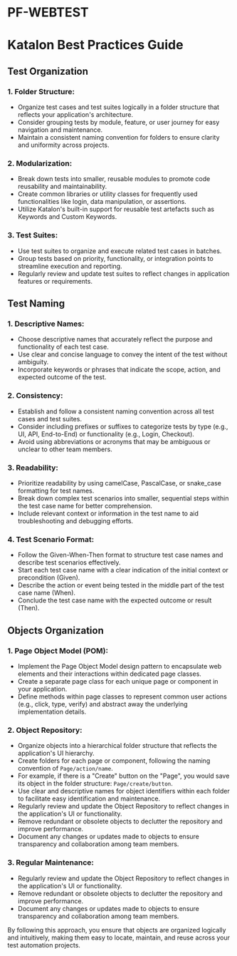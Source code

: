 # PF-WEBTEST

# Katalon Best Practices Guide

## Test Organization

### 1. Folder Structure:
   - Organize test cases and test suites logically in a folder structure that reflects your application's architecture.
   - Consider grouping tests by module, feature, or user journey for easy navigation and maintenance.
   - Maintain a consistent naming convention for folders to ensure clarity and uniformity across projects.

### 2. Modularization:
   - Break down tests into smaller, reusable modules to promote code reusability and maintainability.
   - Create common libraries or utility classes for frequently used functionalities like login, data manipulation, or assertions.
   - Utilize Katalon's built-in support for reusable test artefacts such as Keywords and Custom Keywords.

### 3. Test Suites:
   - Use test suites to organize and execute related test cases in batches.
   - Group tests based on priority, functionality, or integration points to streamline execution and reporting.
   - Regularly review and update test suites to reflect changes in application features or requirements.

## Test Naming

### 1. Descriptive Names:
   - Choose descriptive names that accurately reflect the purpose and functionality of each test case.
   - Use clear and concise language to convey the intent of the test without ambiguity.
   - Incorporate keywords or phrases that indicate the scope, action, and expected outcome of the test.

### 2. Consistency:
   - Establish and follow a consistent naming convention across all test cases and test suites.
   - Consider including prefixes or suffixes to categorize tests by type (e.g., UI, API, End-to-End) or functionality (e.g., Login, Checkout).
   - Avoid using abbreviations or acronyms that may be ambiguous or unclear to other team members.

### 3. Readability:
   - Prioritize readability by using camelCase, PascalCase, or snake_case formatting for test names.
   - Break down complex test scenarios into smaller, sequential steps within the test case name for better comprehension.
   - Include relevant context or information in the test name to aid troubleshooting and debugging efforts.

### 4. Test Scenario Format:
   - Follow the Given-When-Then format to structure test case names and describe test scenarios effectively.
   - Start each test case name with a clear indication of the initial context or precondition (Given).
   - Describe the action or event being tested in the middle part of the test case name (When).
   - Conclude the test case name with the expected outcome or result (Then).

## Objects Organization

### 1. Page Object Model (POM):
   - Implement the Page Object Model design pattern to encapsulate web elements and their interactions within dedicated page classes.
   - Create a separate page class for each unique page or component in your application.
   - Define methods within page classes to represent common user actions (e.g., click, type, verify) and abstract away the underlying implementation details.

### 2. Object Repository:
   - Organize objects into a hierarchical folder structure that reflects the application's UI hierarchy.
   - Create folders for each page or component, following the naming convention of `Page/action/name`.
   - For example, if there is a "Create" button on the "Page", you would save its object in the folder structure: `Page/create/button`.
   - Use clear and descriptive names for object identifiers within each folder to facilitate easy identification and maintenance.
   - Regularly review and update the Object Repository to reflect changes in the application's UI or functionality.
   - Remove redundant or obsolete objects to declutter the repository and improve performance.
   - Document any changes or updates made to objects to ensure transparency and collaboration among team members.

### 3. Regular Maintenance:
   - Regularly review and update the Object Repository to reflect changes in the application's UI or functionality.
   - Remove redundant or obsolete objects to declutter the repository and improve performance.
   - Document any changes or updates made to objects to ensure transparency and collaboration among team members.

By following this approach, you ensure that objects are organized logically and intuitively, making them easy to locate, maintain, and reuse across your test automation projects.

